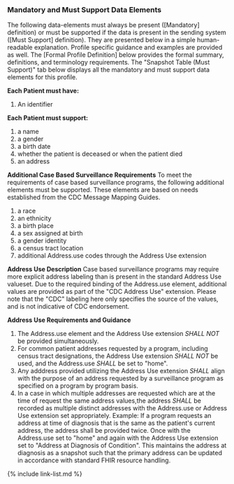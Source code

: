 ### Mandatory and Must Support Data Elements

The following data-elements must always be present ([Mandatory] definition) or must be supported if the data is present in the sending system ([Must Support] definition). They are presented below in a simple human-readable explanation. Profile specific guidance and examples are provided as well.  The [Formal Profile Definition] below provides the  formal summary, definitions, and terminology requirements.  The "Snapshot Table (Must Support)" tab below displays all the mandatory and must support data elements for this profile.

**Each Patient must have:**

1. An identifier

**Each Patient must support:**

1. a name
1. a gender
1. a birth date
1. whether the patient is deceased or when the patient died
1. an address

**Additional Case Based Surveillance Requirements**
To meet the requirements of case based surveillance programs, the following additional elements must be supported. These elements are based on needs established from the CDC Message Mapping Guides.
1. a race
1. an ethnicity
1. a birth place
1. a sex assigned at birth
1. a gender identity
1. a census tract location
1. additional Address.use codes through the Address Use extension

**Address Use Description**
Case based surveillance programs may require more explicit address labeling than is present in the standard
Address Use valueset. Due to the required binding of the Address.use element, additional values are provided
as part of the "CDC Address Use" extension. Please note that the "CDC" labeling here only specifies the source
of the values, and is not indicative of CDC endorsement.

**Address Use Requirements and Guidance**
1. The Address.use element and the Address Use extension *SHALL NOT* be provided simultaneously.
1. For common patient addresses requested by a program, including census tract designations, the Address Use extension *SHALL NOT* be used, and the Address.use *SHALL* be set to "home".
1. Any adddress provided utilizing the Address Use extension *SHALL* align with the purpose of an address requested by a surveillance program as specified on a program by program basis.
1. In a case in which multiple addresses are requested which are at the time of request the same address values,the address *SHALL* be recorded as multiple distinct addresses with the Address.use or Address Use extension set appropriately. Example: If a program requests an address at time of diagnosis that is the same as the patient's current address, the address shall be provided twice. Once with the Address.use set to "home" and again with the Address Use extension set to "Address at Diagnosis of Condition". This maintains the address at diagnosis as a snapshot such that the primary address can be updated in accordance with standard FHIR resource handling.

{% include link-list.md %}